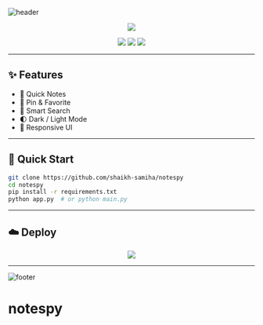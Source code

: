 ![header](https://capsule-render.vercel.app/api?type=waving\&height=220\&text=notespy%20📒\&fontAlign=50\&fontAlignY=40\&color=gradient\&desc=Minimal%20%2B%20Magical%20Notes%20App\&descAlign=50\&descAlignY=65)

<p align="center">
  <img src="https://readme-typing-svg.demolab.com?font=Fira+Code&pause=1200&center=true&vCenter=true&width=800&lines=Welcome+to+notespy;Create+%7C+Edit+%7C+Search+%7C+Share;Fast+•+Lightweight+•+Beautiful+UI" />
</p>

<p align="center">
  <a href="https://notespy-8dn9.onrender.com" target="_blank"><img src="https://img.shields.io/badge/Live-Demo-00C853?style=for-the-badge&logo=render&logoColor=white" /></a>
  <img src="https://img.shields.io/badge/Python-Backend-3776AB?style=for-the-badge&logo=python&logoColor=white" />
  <img src="https://img.shields.io/badge/HTML%2FCSS-Frontend-F24E1E?style=for-the-badge&logo=html5&logoColor=white" />
</p>

---

## ✨ Features

* 📝 Quick Notes
* 🧷 Pin & Favorite
* 🔎 Smart Search
* 🌓 Dark / Light Mode
* 📱 Responsive UI

---

## 🚀 Quick Start

```bash
git clone https://github.com/shaikh-samiha/notespy
cd notespy
pip install -r requirements.txt
python app.py  # or python main.py
```

---

## ☁️ Deploy

<p align="center">
  <a href="https://render.com/deploy?repo=https://github.com/shaikh-samiha/notespy">
    <img src="https://img.shields.io/badge/Deploy%20to-Render-46E3B7?style=for-the-badge&logo=render&logoColor=white" />
  </a>
</p>

---

![footer](https://capsule-render.vercel.app/api?type=waving\&height=120\&section=footer\&color=gradient)
# notespy
